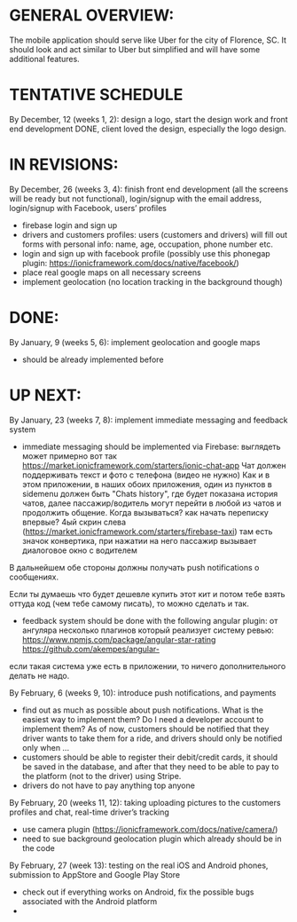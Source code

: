 
# GENERAL OVERVIEW:
The mobile application should serve like Uber for the city of Florence, SC. It should look and act similar to Uber but simplified and will have some additional features.

<h1> TENTATIVE SCHEDULE </h1>
By December, 12 (weeks 1, 2): design a logo, start the design work and front end development
DONE, client loved the design, especially the logo design.

# IN REVISIONS:
By December, 26 (weeks 3, 4): finish front end development (all the screens will be ready but not functional), login/signup with the email address, login/signup with Facebook, users’ profiles
- firebase login and sign up 
- drivers and customers profiles: users (customers and drivers) will fill out forms with personal info: name, age, occupation, phone number etc.
- login and sign up with facebook profile (possibly use this phonegap plugin: https://ionicframework.com/docs/native/facebook/)
- place real google maps on all necessary screens
- implement geolocation (no location tracking in the background  though)

# DONE:
By January, 9 (weeks 5, 6): implement geolocation and google maps
- should be already implemented before

# UP NEXT:
By January, 23 (weeks 7, 8): implement immediate messaging and feedback system
- immediate messaging should be implemented via Firebase:
выглядеть может примерно вот так https://market.ionicframework.com/starters/ionic-chat-app Чат должен поддерживать текст и фото с телефона (видео не нужно)
Как и в этом приложении, в наших обоих приложения, один из пунктов в sidemenu должен быть "Chats history", где будет показана история чатов, далее пассажир/водитель могут перейти в любой из чатов и продолжить общение.
Когда вызываться? как начать переписку впервые? 4ый скрин слева (https://market.ionicframework.com/starters/firebase-taxi) там есть значок конвертика, при нажатии на него пассажир вызывает диалоговое окно с водителем

В дальнейшем обе стороны должны получать push notifications о сообщениях.


Если ты думаешь что будет дешевле купить этот кит и потом тебе взять оттуда код (чем тебе самому писать), то можно сделать и так.


- feedback system should be done with the following angular plugin: 
от ангуляра несколько плагинов который реализует систему ревью:
https://www.npmjs.com/package/angular-star-rating
https://github.com/akempes/angular-

если такая система уже есть в приложении, то ничего дополнительного делать не надо.


By February, 6 (weeks 9, 10): introduce push notifications, and payments
- find out as much as possible about push notifications. What is the easiest way to implement them?  Do I need a developer account to implement them? As of now, customers should be notified that they driver wants to take them for a ride, and drivers should only be notified only when ...
- customers should be able to register their debit/credit cards, it should be saved in the database, and after that they need to be able to pay to the platform (not to the driver) using Stripe.
- drivers do not have to pay anything top anyone


By February, 20 (weeks 11, 12): taking uploading pictures to the customers profiles and chat, real-time driver’s tracking
- use camera plugin (https://ionicframework.com/docs/native/camera/)
- need to sue background geolocation plugin which already should be in the code


By February, 27 (week 13): testing on the real iOS and Android phones, submission to AppStore and Google Play Store
- check out if everything works on Android, fix the possible bugs associated with the Android platform
- 
